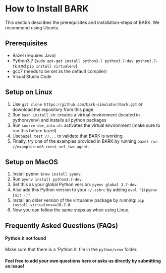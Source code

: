 How to Install BARK
================================
This section describes the prerequisites and installation-steps of BARK.
We recommend using Ubuntu.


## Prerequisites
* Bazel (requires Java)
* Python3.7 (`sudo apt-get install python3.7 python3.7-dev python3.7-tk` and `pip install virtualenv`)
* gcc7 (needs to be set as the default compiler)
* Visual Studio Code


## Setup on Linux
1. Use `git clone https://github.com/bark-simulator/bark.git` or download the repository from this page.
2. Run `bash install.sh`: creates a virtual environment (located in python/venv) and installs all python packages
2. Run `source dev_into.sh`: activates the virtual environment (make sure to run this before bazel)
3. Use`bazel test //...` to validate that BARK is working.
4. Finally, try one of the examples provided in BARK by running `bazel run //examples:od8_const_vel_two_agent`.

## Setup on MacOS
1. Install pyenv: `brew install pyenv`.
2. Run `pyenv install python3.7-dev`.
3. Set this as your global Python version: `pyenv global 3.7-dev`.
4. Also add this Python version to your `~/.zshrc` by adding `eval "$(pyenv init -)"`.
5. Install an older version of the virtualenv package by running: `pip install virtualenv==16.7.8`
6. Now you can follow the same steps as when using Linux.

## Frequently Asked Questions (FAQs)
#### Python.h not found
Make sure that there is a 'Python.h' file in the `python/venv` folder.

#### Feel free to add your own questions here or asks us directly by submitting an issue!